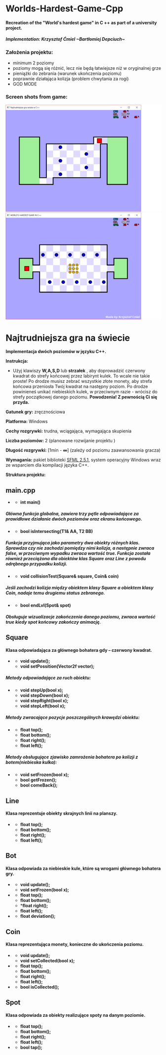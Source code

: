 # Worlds-Hardest-Game-Cpp
#### Recreation of the "World's hardest game" in C ++ as part of a university project.
##### Implementation: Krzysztof Ćmiel ~_Bartłomiej Depciuch_~

### Założenia projektu:
- minimum 2 poziomy
- poziomy mogą się różnić, lecz nie będą łatwiejsze niż w oryginalnej grze
- pieniążki do zebrania (warunek ukończenia poziomu)
- poprawnie działająca kolizja (problem chwytania za rogi)
- GOD MODE



### Screen shots from game:
![Screen from commit: "first lvl - incomplete"](Screen.png)
![Screen from commit: "second lvl"](screen2.png)
 
# Najtrudniejsza gra na świecie

**Implementacja dwóch poziomów w języku C++.**



**Instrukcja:**

- Użyj klawiszy **W,A,S,D** lub **strzałek** , aby doprowadzić czerwony kwadrat do strefy końcowej przez labirynt kulek. To wcale nie takie proste! Po drodze musisz zebrać wszystkie złote monety, aby strefa końcowa przeniosła Twój kwadrat na następny poziom. Po drodze powinieneś unikać niebieskich kulek, w przeciwnym razie - wrócisz do strefy początkowej danego poziomu.
**Powodzenia! Z pewnością Ci się przyda.**

**Gatunek gry:** zręcznościowa

**Platforma:** Windows

**Cechy rozgrywki:** trudna, wciągająca, wymagająca skupienia

**Liczba poziomów:** 2 (planowane rozwijanie projektu )

**Długość rozgrywki:** [1min - **∞**] (zależy od poziomu zaawansowania gracza)

**Wymagania:** pakiet biblioteki [SFML 2.5.1](https://www.sfml-dev.org/download/sfml/2.5.1/), system operacyjny Windows wraz ze wsparciem dla kompilacji języka C++.

**Struktura projektu:**

## **main.cpp**

-
  -  **int main()**
##### Główna funkcja globalna, zawiera trzy pętle odpowiadające za prawidłowe działanie dwóch poziomów oraz ekranu końcowego.



-
  -  **bool isIntersecting(T1&amp; AA, T2 BB)**
##### Funkcja przyjmująca jako parametry dwa obiekty różnych klas. Sprawdza czy nie zachodzi pomiędzy nimi kolizja, a następnie zwraca false, w przeciwnym wypadku zwraca wartość true. Funkcja została również przeciążona dla obiektów klas Square oraz Line z powodu odrębnego przypadku kolizji.

-
  -  **void collisionTest(Square&amp; square, Coin&amp; coin)**
##### Jeśli zachodzi kolizja między obiektem klasy Square a obiektem klasy Coin, nadaje temu drugiemu status zebranego.

-
  -  **bool endLvl(Spot&amp; spot)**
##### Obsługuje wizualizacje zakończenia danego poziomu, zwraca wartość true kiedy spot końcowy zakończy animację.

## **Square**
#### **Klasa odpowiadająca za głównego bohatera gdy – czerwony kwadrat.**

-
  -  **void update();**
  -  **void setPossition(Vector2f vector);**

##### **Metody odpowiadające za ruch obiektu:**

-
  -  **void stepUp(bool x);**
  -  **void stepDown(bool x);**
  -  **void stepRight(bool x);**
  -  **void stepLeft(bool x);**

##### **Metody zwracające pozycje poszczególnych krawędzi obiektu:**

-
  -  **float top();**
  -  **float bottom();**
  -  **float right();**
  -  **float left();**

##### **Metody obsługujące zjawisko zamrożenia bohatera po kolizji z botem(niebieska kulka):**

-
  - **void setFrozen(bool x);**
  - **bool getFrozen();**
  - **bool comeBack();**
## **Line**

#### **Klasa reprezentuje obiekty skrajnych linii na planszy.**

-
  - **float top();**
  - **float bottom();**
  - **float right();**
  - **float left();**

## **Bot**

#### **Klasa odpowiada za niebieskie kule, które są wrogami głównego bohatera gry.**

-
  - **void update();**
  - **void setFrozen(bool x);**

-
  - **float top();**
  - **float bottom();**
  - ***float right();**
  - **float left();**

-
  - **float deviation();**
## **Coin**

#### **Klasa reprezentująca monety,  konieczne do ukończenia poziomu.**

-
  - **void update();**
  - **void setCollected(bool x);**

-
  - **float top();**
  - **float bottom();**
  - **float right();**
  - **float left();**

-
  - **bool isCollected();**
## **Spot**

#### **Klasa odpowiada za obiekty realizujące spoty na danym poziomie.**

-
  - **float top();**
  - **float bottom();**
  - **float right();**
  - **float left();**

-
  - **bool tap();**
